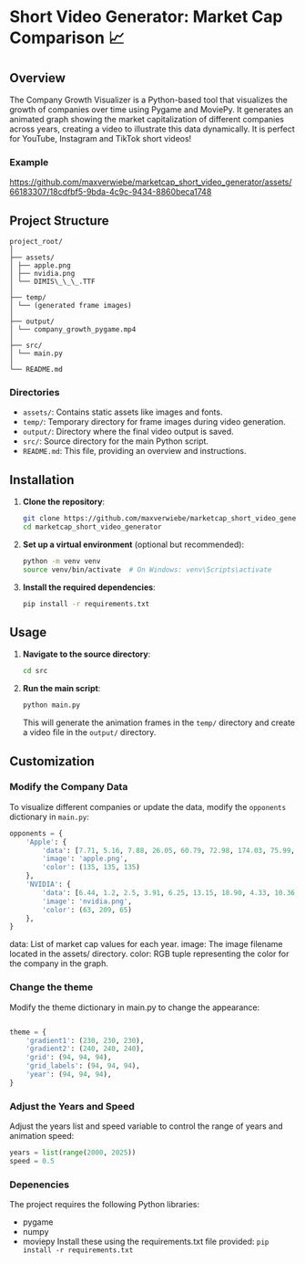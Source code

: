 # Short Video Generator: Market Cap Comparison 📈

## Overview

The Company Growth Visualizer is a Python-based tool that visualizes the growth of companies over time using Pygame and MoviePy. It generates an animated graph showing the market capitalization of different companies across years, creating a video to illustrate this data dynamically.
It is perfect for YouTube, Instagram and TikTok short videos!

### Example
https://github.com/maxverwiebe/marketcap_short_video_generator/assets/66183307/18cdfbf5-9bda-4c9c-9434-8860beca1748

## Project Structure

```
project_root/
│
├── assets/
│ ├── apple.png
│ ├── nvidia.png
│ └── DIMIS\_\_\_.TTF
│
├── temp/
│ └── (generated frame images)
│
├── output/
│ └── company_growth_pygame.mp4
│
├── src/
│ └── main.py
│
└── README.md
```

### Directories

- `assets/`: Contains static assets like images and fonts.
- `temp/`: Temporary directory for frame images during video generation.
- `output/`: Directory where the final video output is saved.
- `src/`: Source directory for the main Python script.
- `README.md`: This file, providing an overview and instructions.

## Installation

1. **Clone the repository**:

   ```bash
   git clone https://github.com/maxverwiebe/marketcap_short_video_generator.git
   cd marketcap_short_video_generator
   ```

2. **Set up a virtual environment** (optional but recommended):

   ```bash
   python -m venv venv
   source venv/bin/activate  # On Windows: venv\Scripts\activate
   ```

3. **Install the required dependencies**:
   ```bash
   pip install -r requirements.txt
   ```

## Usage

1. **Navigate to the source directory**:

   ```bash
   cd src
   ```

2. **Run the main script**:

   ```bash
   python main.py
   ```

   This will generate the animation frames in the `temp/` directory and create a video file in the `output/` directory.

## Customization

### Modify the Company Data

To visualize different companies or update the data, modify the `opponents` dictionary in `main.py`:

```python
opponents = {
    'Apple': {
        'data': [7.71, 5.16, 7.88, 26.05, 60.79, 72.98, 174.03, 75.99, 190.98, 297.09, 377.51, 499.69, 500.74, 643.12, 583.61, 608.96, 860.88, 746.07, 1287, 2255, 2901, 2066, 2994, 3003],
        'image': 'apple.png',
        'color': (135, 135, 135)
    },
    'NVIDIA': {
        'data': [6.44, 1.2, 2.5, 3.91, 6.25, 13.15, 18.90, 4.33, 10.36, 8.94, 8.46, 7.66, 9.10, 10.89, 17.73, 57.53, 117.26, 81.43, 144.00, 323.24, 735.27, 364.18, 1223, 3001],
        'image': 'nvidia.png',
        'color': (63, 209, 65)
    },
}
```

data: List of market cap values for each year.
image: The image filename located in the assets/ directory.
color: RGB tuple representing the color for the company in the graph.

### Change the theme

Modify the theme dictionary in main.py to change the appearance:

```python

theme = {
    'gradient1': (230, 230, 230),
    'gradient2': (240, 240, 240),
    'grid': (94, 94, 94),
    'grid_labels': (94, 94, 94),
    'year': (94, 94, 94),
}
```

### Adjust the Years and Speed

Adjust the years list and speed variable to control the range of years and animation speed:

```python
years = list(range(2000, 2025))
speed = 0.5
```

### Depenencies

The project requires the following Python libraries:

- pygame
- numpy
- moviepy
  Install these using the requirements.txt file provided:
  `pip install -r requirements.txt`
